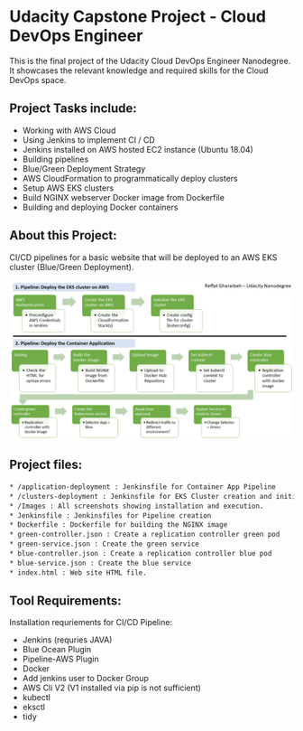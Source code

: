 # Udacity Capstone Project - Cloud DevOps Engineer 

This is the final project of the Udacity Cloud DevOps Engineer Nanodegree. 
It showcases the relevant knowledge and required skills for the Cloud DevOps space.

## Project Tasks include:

* Working with AWS Cloud
* Using Jenkins to implement CI / CD
* Jenkins installed on AWS hosted EC2 instance (Ubuntu 18.04)
* Building pipelines
* Blue/Green Deployment Strategy
* AWS CloudFormation to programmatically deploy clusters
* Setup AWS EKS clusters
* Build NGINX webserver Docker image from Dockerfile
* Building and deploying Docker containers

## About this Project: 

CI/CD pipelines for a basic website that will be deployed to an AWS EKS cluster (Blue/Green Deployment).

![img-1](Images/Project-Pipelines.png)


## Project files:
```sh
* /application-deployment : Jenkinsfile for Container App Pipeline
* /clusters-deployment : Jenkinsfile for EKS Cluster creation and initialization Pipeline 
* /Images : All screenshots showing installation and execution.
* Jenkinsfile : Jenkinsfiles for Pipeline creation
* Dockerfile : Dockerfile for building the NGINX image 
* green-controller.json : Create a replication controller green pod
* green-service.json : Create the green service
* blue-controller.json : Create a replication controller blue pod
* blue-service.json : Create the blue service
* index.html : Web site HTML file.
```
## Tool Requirements:

Installation requriements for CI/CD Pipeline:

* Jenkins (requries JAVA)
* Blue Ocean Plugin
* Pipeline-AWS Plugin
* Docker
* Add jenkins user to Docker Group
* AWS Cli V2 (V1 installed via pip is not sufficient)
* kubectl
* eksctl
* tidy

